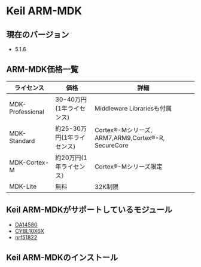 # Keil ARM-MDK

## 現在のバージョン

* 5.1.6

## ARM-MDK価格一覧

| ライセンス | 価格 | 詳細 |
| -- | -- | -- |
| MDK-Professional | 30-40万円(1年ライセンス) | Middleware Librariesも付属 |
| MDK-Standard | 約25-30万円(1年ライセンス)| Cortex®-Mシリーズ, ARM7,ARM9,Cortex®-R, SecureCore　|
| MDK-Cortex-M | 約20万円(1年ライセンス）| Cortex®-Mシリーズ限定 |
| MDK-Lite | 無料| 32K制限 |

## Keil ARM-MDKがサポートしているモジュール

* [DA14580](http://www.keil.com/dd/chip/6853.htm)
* [CYBL10X6X](http://www.keil.com/dd/chips/cypress/arm.htm)
* [nrf51822](http://www.keil.com/dd/chips/nordic/arm.htm)

## Keil ARM-MDKのインストール


